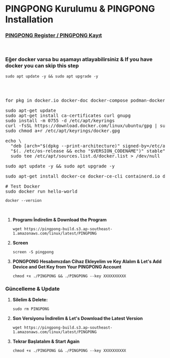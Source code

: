 # PINGPONG Kurulumu & PINGPONG Installation

<h3><a href="https://app.pingpong.build/trading?invite_code=9DHNMeEGyeRv">PINGPONG Register / PINGPONG Kayıt</a></h3>
<br>
<div class="markdown-heading" dir="auto"><h3 tabindex="-1" class="heading-element" dir="auto">Eğer docker varsa bu aşamayı atlayabilirsiniz & If you have docker you can skip this step</h3>

<div class="snippet-clipboard-content notranslate position-relative overflow-auto" data-snippet-clipboard-copy-content="sudo apt update -y && sudo apt upgrade -y
"><pre class="notranslate">
<code>sudo apt update -y && sudo apt upgrade -y
</code></pre></div><br>


<pre><span class="pl-c1"></span>
<span class="pl-c1">for pkg in docker.io docker-doc docker-compose podman-docker containerd runc; do sudo apt-get remove $pkg; done</span>

<span class="pl-c1">sudo apt-get update</span>
<span class="pl-c1">sudo apt-get install ca-certificates curl gnupg</span>
<span class="pl-c1">sudo install -m 0755 -d /etc/apt/keyrings</span>
<span class="pl-c1">curl -fsSL https://download.docker.com/linux/ubuntu/gpg | sudo gpg --dearmor -o /etc/apt/keyrings/docker.gpg</span>
<span class="pl-c1">sudo chmod a+r /etc/apt/keyrings/docker.gpg</span>

<span class="pl-c1">echo \</span>
<span class="pl-c1">  "deb [arch="$(dpkg --print-architecture)" signed-by=/etc/apt/keyrings/docker.gpg] https://download.docker.com/linux/ubuntu \</span>
<span class="pl-c1">  "$(. /etc/os-release &amp;&amp; echo "$VERSION_CODENAME")" stable" | \</span>
<span class="pl-c1">  sudo tee /etc/apt/sources.list.d/docker.list &gt; /dev/null</span>

<span class="pl-c1">sudo apt update -y &amp;&amp; sudo apt upgrade -y</span>

<span class="pl-c1">sudo apt-get install docker-ce docker-ce-cli containerd.io docker-buildx-plugin docker-compose-plugin</span>

# <span class="pl-s1">Test Docker</span>
<span class="pl-c1">sudo docker run hello-world</span></pre></div>

<div class="snippet-clipboard-content notranslate position-relative overflow-auto" data-snippet-clipboard-copy-content="docker --version
"><pre class="notranslate">
<code>docker --version
</code></pre></div><br>

1. **Programı İndirelim & Download the Program**

   <div class="snippet-clipboard-content notranslate position-relative overflow-auto" data-snippet-clipboard-copy-content="wget https://pingpong-build.s3.ap-southeast-1.amazonaws.com/linux/latest/PINGPONG">
   <pre class="notranslate">
   <code>wget https://pingpong-build.s3.ap-southeast-1.amazonaws.com/linux/latest/PINGPONG
   </code></pre>
   </div>

2. **Screen**

   <div class="snippet-clipboard-content notranslate position-relative overflow-auto" data-snippet-clipboard-copy-content="screen -S pingpong">
   <pre class="notranslate">
   <code>screen -S pingpong
   </code></pre>
   </div>

3. **PONGPONG Hesabımızdan Cihaz Ekleyelim ve Key Alalım & Let's Add Device and Get Key from Your PINGPONG Account**

   <div class="snippet-clipboard-content notranslate position-relative overflow-auto" data-snippet-clipboard-copy-content="chmod +x ./PINGPONG && ./PINGPONG --key XXXXXXXXXX">
   <pre class="notranslate">
   <code>chmod +x ./PINGPONG && ./PINGPONG --key XXXXXXXXXX
   </code></pre>
   </div>


<div class="markdown-heading" dir="auto"><h3 tabindex="-1" class="heading-element" dir="auto">Güncelleme & Update</h3>

1. **Silelim & Delete:**

   <div class="snippet-clipboard-content notranslate position-relative overflow-auto" data-snippet-clipboard-copy-content="sudo rm PINGPONG">
   <pre class="notranslate">
   <code>sudo rm PINGPONG
   </code></pre>
   </div>

2. **Son Versiyonu İndirelim & Let's Download the Latest Version**

   <div class="snippet-clipboard-content notranslate position-relative overflow-auto" data-snippet-clipboard-copy-content="wget https://pingpong-build.s3.ap-southeast-1.amazonaws.com/linux/latest/PINGPONG">
   <pre class="notranslate">
   <code>wget https://pingpong-build.s3.ap-southeast-1.amazonaws.com/linux/latest/PINGPONG
   </code></pre>
   </div>

3. **Tekrar Başlatalım & Start Again**

   <div class="snippet-clipboard-content notranslate position-relative overflow-auto" data-snippet-clipboard-copy-content="chmod +x ./PINGPONG && ./PINGPONG --key XXXXXXXXXX">
   <pre class="notranslate">
   <code>chmod +x ./PINGPONG && ./PINGPONG --key XXXXXXXXXX
   </code></pre>
   </div>
   
